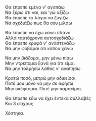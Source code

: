 Θα έπρεπε εμένα ν' αγαπάω  
Να ξέρω ότι ναι, και 'γώ αξίζω  
Θα έπρεπε τα λόγια να ζυγίζω  
Να σχεδιάζω πως θα σου μιλάω  

Θα έπρεπε να έχω κάνει πλάνο  
Αλλά ταυτόχρονα αυτοσχεδιάζω  
Θα έπρεπε κρυφά ν' ανάστενάζω  
Να μην φοβάμαι ότι κάπου χάνω  

Να μην βιάζομαι, μην μένω πίσω  
Μην ντρέπομαι ξανά για ότι είμαι  
Να μην τολμήσω λάθος ν' αγαπήσω  

Κρατώ ποσό, μετρώ μην αδικείσαι  
Ποτέ μου μόνο να μην σε αφήσω  
Μην σκέφτομαι. Ποτέ μην παραείμαι.  

Θα έπρεπε εδω να έχει έντεκα συλλαβές  
Και 3 στιχους  

Χέστηκα.  